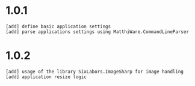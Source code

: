 1.0.1
=====
	[add] define basic application settings 
	[add] parse applications settings using MatthiWare.CommandLineParser
1.0.2
=====
	[add] usage of the library SixLabors.ImageSharp for image handling
	[add] application resize logic
